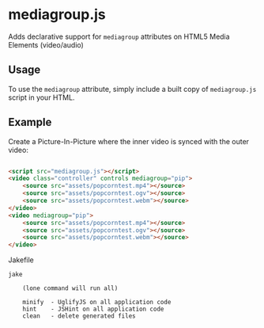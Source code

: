 # mediagroup.js

Adds declarative support for `mediagroup` attributes on HTML5 Media Elements (video/audio)


## Usage

To use the `mediagroup` attribute, simply include a built copy of `mediagroup.js` script in your HTML.


## Example

Create a Picture-In-Picture where the inner video is synced with the outer video:

```html

<script src="mediagroup.js"></script>
<video class="controller" controls mediagroup="pip">
	<source src="assets/popcorntest.mp4"></source>
	<source src="assets/popcorntest.ogv"></source>
	<source src="assets/popcorntest.webm"></source>
</video>
<video mediagroup="pip">
	<source src="assets/popcorntest.mp4"></source>
	<source src="assets/popcorntest.ogv"></source>
	<source src="assets/popcorntest.webm"></source>
</video>
```

Jakefile

	jake

		(lone command will run all)

		minify  - UglifyJS on all application code
		hint    - JSHint on all application code
		clean   - delete generated files